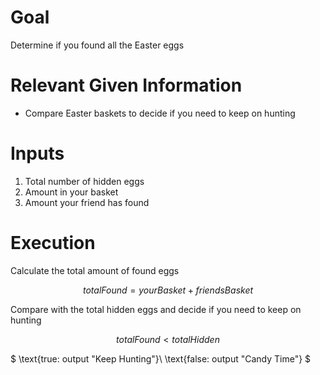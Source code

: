 # Goal
Determine if you found all the Easter eggs

# Relevant Given Information
- Compare Easter baskets to decide if you need to keep on hunting

# Inputs
1. Total number of hidden eggs
1. Amount in your basket
1. Amount your friend has found

# Execution
Calculate the total amount of found eggs

$$
totalFound = yourBasket + friendsBasket
$$

Compare with the total hidden eggs and decide if you need to keep on hunting

$$
totalFound < totalHidden
$$

$
\text{true: output "Keep Hunting"}\\
\text{false: output "Candy Time"}
$